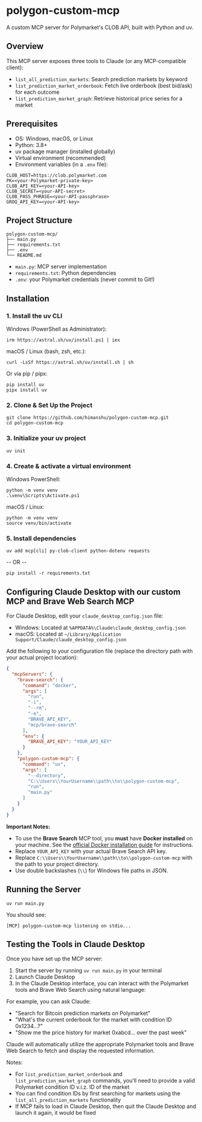 # polygon-custom-mcp

A custom MCP server for Polymarket's CLOB API, built with Python and uv.

## Overview

This MCP server exposes three tools to Claude (or any MCP-compatible client):

* `list_all_prediction_markets`: Search prediction markets by keyword
* `list_prediction_market_orderbook`: Fetch live orderbook (best bid/ask) for each outcome
* `list_prediction_market_graph`: Retrieve historical price series for a market

## Prerequisites

- OS: Windows, macOS, or Linux
- Python: 3.8+
- uv package manager (installed globally)
- Virtual environment (recommended)
- Environment variables (in a `.env` file):

```
CLOB_HOST=https://clob.polymarket.com
PK=<your-Polymarket-private-key>
CLOB_API_KEY=<your-API-key>
CLOB_SECRET=<your-API-secret>
CLOB_PASS_PHRASE=<your-API-passphrase>
GROQ_API_KEY=<your-API-key>
```

## Project Structure

```
polygon-custom-mcp/
├── main.py
├── requirements.txt
├── .env
└── README.md
```

* `main.py`: MCP server implementation
* `requirements.txt`: Python dependencies
* `.env`: your Polymarket credentials (never commit to Git!)

## Installation

### 1. Install the uv CLI

Windows (PowerShell as Administrator):
```
irm https://astral.sh/uv/install.ps1 | iex
```

macOS / Linux (bash, zsh, etc.):
```
curl -LsSf https://astral.sh/uv/install.sh | sh
```

Or via pip / pipx:
```
pip install uv
pipx install uv
```

### 2. Clone & Set Up the Project

```
git clone https://github.com/himanshu/polygon-custom-mcp.git
cd polygon-custom-mcp
```

### 3. Initialize your uv project

```
uv init
```

### 4. Create & activate a virtual environment

Windows PowerShell:
```
python -m venv venv
.\venv\Scripts\Activate.ps1
```

macOS / Linux:
```
python -m venv venv
source venv/bin/activate
```

### 5. Install dependencies

```
uv add mcp[cli] py-clob-client python-dotenv requests
```

-- OR --

```
pip install -r requirements.txt
```

## Configuring Claude Desktop with our custom MCP and Brave Web Search MCP 

For Claude Desktop, edit your `claude_desktop_config.json` file:
- Windows: Located at `%APPDATA%\Claude\claude_desktop_config.json`
- macOS: Located at `~/Library/Application Support/Claude/claude_desktop_config.json`

Add the following to your configuration file (replace the directory path with your actual project location):

```json
{
  "mcpServers": {
    "brave-search": {
      "command": "docker",
      "args": [
        "run",
        "-i",
        "--rm",
        "-e",
        "BRAVE_API_KEY",
        "mcp/brave-search"
      ],
      "env": {
        "BRAVE_API_KEY": "YOUR_API_KEY"
      }
    },
    "polygon-custom-mcp": {
      "command": "uv",
      "args": [
        "--directory",
        "C:\\Users\\YourUsername\\path\\to\\polygon-custom-mcp",
        "run",
        "main.py"
      ]
    }
  }
}
```

**Important Notes:**

- To use the **Brave Search** MCP tool, you **must** have **Docker installed** on your machine. See the [official Docker installation guide](https://docs.docker.com/get-docker/) for instructions.
- Replace `YOUR_API_KEY` with your actual Brave Search API key.
- Replace `C:\\Users\\YourUsername\\path\\to\\polygon-custom-mcp` with the path to your project directory.
- Use double backslashes (`\\`) for Windows file paths in JSON.


## Running the Server

```
uv run main.py
```

You should see:
```
[MCP] polygon-custom-mcp listening on stdio...
```

## Testing the Tools in Claude Desktop

Once you have set up the MCP server:

1. Start the server by running `uv run main.py` in your terminal
2. Launch Claude Desktop
3. In the Claude Desktop interface, you can interact with the Polymarket tools and Brave Web Search using natural language:

For example, you can ask Claude:
- "Search for Bitcoin prediction markets on Polymarket"
- "What's the current orderbook for the market with condition ID 0x1234...?"
- "Show me the price history for market 0xabcd... over the past week"

Claude will automatically utilize the appropriate Polymarket tools and Brave Web Search to fetch and display the requested information.

Notes:
- For `list_prediction_market_orderbook` and `list_prediction_market_graph` commands, you'll need to provide a valid Polymarket condition ID v.i.z. ID of the market
- You can find condition IDs by first searching for markets using the `list_all_prediction_markets` functionality
- If MCP fails to load in Claude Desktop, then quit the Claude Desktop and launch it again, it would be fixed
